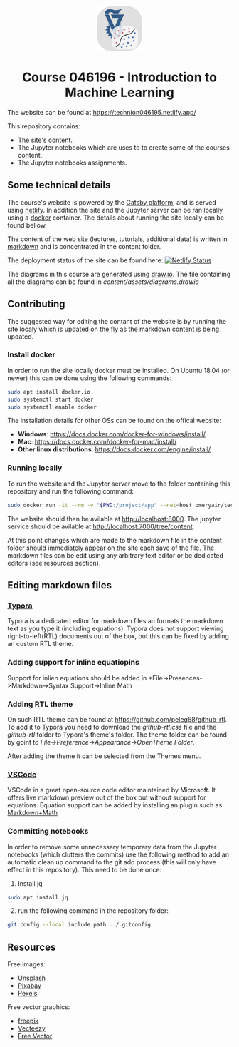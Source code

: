 <p align="center">
  <a href="https://technion046195.netlify.app/">
    <img alt="Logo" src="content/assets/technion046195_logo.png" width="100" />
  </a>
</p>
<h1 align="center">
  Course 046196 - Introduction to Machine Learning
</h1>

The website can be found at <https://technion046195.netlify.app/>

This repository contains:

- The site's content.
- The Jupyter notebooks which are uses to to create some of the courses content.  
- The Jupyter notebooks assignments.

## Some technical details

The course's website is powered by the [Gatsby platform](http://gatsbyjs.com/), and is served using [netlify](https://www.netlify.com/). In addition the site and the Jupyter server can be ran locally using a [docker](https://www.docker.com/) container. The details about running the site locally can be found bellow.

The content of the web site (lectures, tutorials, additional data) is written in [markdown](https://en.wikipedia.org/wiki/Markdown) and is concentrated in the content folder.

The deployment status of the site can be found here: [![Netlify Status](https://api.netlify.com/api/v1/badges/98ffd985-f712-420b-9c05-2fd440fd134f/deploy-status)](https://app.netlify.com/sites/technion046195/deploys)

The diagrams in this course are generated using [draw.io](https://app.diagrams.net/). The file containing all the diagrams can be found in *content/assets/diagrams.drawio*

## Contributing

The suggested way for editing the contant of the website is by running the site localy which is updated on the fly as the markdown content is being updated.

### Install docker

In order to run the site locally docker must be installed. On Ubuntu 18.04 (or newer) this can be done using the following commands:

``` bash
sudo apt install docker.io
sudo systemctl start docker
sudo systemctl enable docker
```

The installation details for other OSs can be found on the offical website:

- **Windows**: <https://docs.docker.com/docker-for-windows/install/>
- **Mac**: <https://docs.docker.com/docker-for-mac/install/>
- **Other linux distributions**: <https://docs.docker.com/engine/install/>

### Running locally

To run the website and the Jupyter server move to the folder containing this repository and run the following command:

``` bash
sudo docker run -it --rm -v "$PWD:/project/app" --net=host omeryair/technion046195:v0.1
```

The website should then be avilable at <http://localhost:8000>. The jupyter service should be avilable at <http://localhost:7000/tree/content>.

At this point changes which are made to the markdown file in the content folder should immediately appear on the site each save of the file. The markdown files can be edit using any arbitrary text editor or be dedicated editors (see resources section).

## Editing markdown files

### [Typora](https://typora.io/)

Typora is a dedicated editor for markdown files an formats the markdown text as you type it (including equations). Typora does not support viewing right-to-left(RTL) documents out of the box, but this can be fixed by adding an custom RTL theme.

### Adding support for inline equatiopins

Support for inlien equations should be added in *File->Presences->Markdown->Syntax Support->Inline Math

### Adding RTL theme

On such RTL theme can be found at <https://github.com/peleg68/github-rtl>. To add it to Typora you need to download the *github-rtl.css* file and the *github-rtl* folder to Typora's theme's folder. The theme folder can be found by goint to *File->Preference->Appearance->OpenTheme Folder*.

After adding the theme it can be selected from the Themes menu.

### [VSCode](https://code.visualstudio.com/)

VSCode in a great open-source code editor maintained by Microsoft. It offers live markdown preview out of the box but without support for equations. Equation support can be added by installing an plugin such as [Markdown+Math](https://marketplace.visualstudio.com/items?itemName=goessner.mdmath)

### Committing notebooks

In order to remove some unnecessary temporary data from the Jupyter notebooks (which clutters the commits) use the following method to add an automatic clean up command to the git add process (this will only have effect in this repository). This need to be done once:

1. Install jq

  ``` bash
  sudo apt install jq
  ```

2. run the following command in the repository folder:

  ```bash
  git config --local include.path ../.gitconfig
  ```

## Resources

Free images:

- [Unsplash](https://unsplash.com/)
- [Pixabay](https://pixabay.com/)
- [Pexels](https://www.pexels.com/)

Free vector graphics:

- [freepik](https://www.freepik.com/)
- [Vecteezy](https://www.vecteezy.com/)
- [Free Vector](https://www.freevector.com/)
